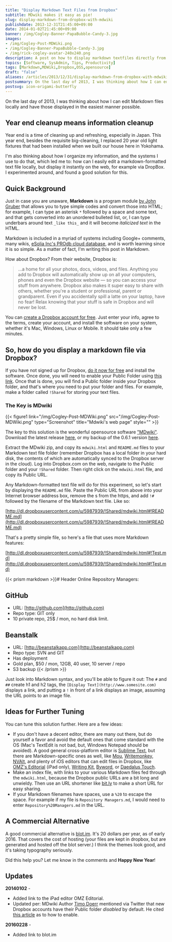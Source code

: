 ```yaml
---
title: "Display Markdown Text Files from Dropbox"
subtitle: MDwiki makes it easy as pie!
slug: display-markdown-from-dropbox-with-mdwiki
publishdate: 2013-12-31T21:45:00+09:00
date: 2014-01-02T21:45:00+09:00
banner: /img/Cogley-Banner-PapaBubble-Candy-3.jpg
images:
- /img/Cogley-Post-MDWiki.png
- /img/Cogley-Banner-PapaBubble-Candy-3.jpg
- /img/rick-cogley-avatar-240x240.png
description: A post on how to display markdown textfiles directly from your Dropbox, by Rick Cogley.
topics: [Software, SysAdmin, Tips, Productivity]
tags: [Markdown,MDWiki,Dropbox,OSS,opensource]
draft: "false"
aliases: /articles/2013/12/31/display-markdown-from-dropbox-with-mdwiki/
postsummary: On the last day of 2013, I was thinking about how I can edit Markdown files locally and have those displayed in the easiest manner possible.
postsvg: icon-origami-butterfly
---
```


On the last day of 2013, I was thinking about how I can edit Markdown files locally and have those displayed in the easiest manner possible.

<!--more-->

## Year end cleanup means information cleanup

Year end is a time of cleaning up and refreshing, especially in Japan. This year end, besides the requisite big-cleaning, I replaced 20 year old light fixtures that had been installed when we built our house here in Yokohama.

I'm also thinking about how I organize my information, and the systems I use to do that, which led me to: how can I easily edit a markdown-formatted text file locally, but display it instantly on the web, for example via DropBox. I experimented around, and found a good solution for this.

## Quick Background

Just in case you are unaware, **Markdown** is a program module [by John Gruber](http://daringfireball.net/projects/markdown/) that allows you to type simple codes and convert those into HTML; for example, I can type an asterisk ``*`` followed by a space and some text, and that gets converted into an unordered bulleted list, or, I can type underbars around text ``_like this_`` and it will become _italicized text_ in the HTML.

Markdown is included in a myriad of systems including Google+ comments, many wikis, [eSolia Inc's PROdb cloud database](http://www.esolia.com/prodb), and is worth learning since it is so simple. As a matter of fact, I'm writing this post in Markdown.

How about Dropbox? From their website, Dropbox is:

> ...a home for all your photos, docs, videos, and files. Anything you add to Dropbox will automatically show up on all your computers, phones and even the Dropbox website — so you can access your stuff from anywhere. Dropbox also makes it super easy to share with others, whether you're a student or professional, parent or grandparent. Even if you accidentally spill a latte on your laptop, have no fear! Relax knowing that your stuff is safe in Dropbox and will never be lost.

You can [create a Dropbox account for free](https://t.co/EJKPA6EUih). Just enter your info, agree to the terms, create your account, and install the software on your system, whether it's Mac, Windows, Linux or Mobile. It should take only a few minutes.

## So, how do you display a markdown file via Dropbox?

If you have not signed up for Dropbox, [do it now for free](https://t.co/EJKPA6EUih) and install the software. Once done, you will need to enable your Public Folder using [this link](https://www.dropbox.com/enable_public_folder). Once that is done, you will find a Public folder inside your Dropbox folder, and that's where you need to put your folder and files. For example, make a folder called ``!Shared`` for storing your text files.

### The Key is MDwiki

 {{< figure1 link="/img/Cogley-Post-MDWiki.png" src="/img/Cogley-Post-MDWiki.png" type="Screenshot" title="Mdwiki's web page" style="" >}}

The key to this solution is the wonderful opensource software ["MDwiki"](http://dynalon.github.io/mdwiki/#!index.md). Download the latest release [here](https://github.com/Dynalon/mdwiki/releases/latest), or my backup of the 0.6.1 version [here](https://dl.dropboxusercontent.com/u/5987939/!backups/MDwiki/mdwiki-0.6.1.zip).

Extract the MDwiki zip, and copy its ``mdwiki.html`` and ``README.md`` files to your Markdown text file folder (remember Dropbox has a local folder in your hard disk, the contents of which are automatically synced to the Dropbox server in the cloud). Log into Dropbox.com on the web, navigate to the Public folder and your ``!Shared`` folder. Then right click on the ``mdwiki.html`` file, and copy its Public URL.

Any Markdown-formatted text file will do for this experiment, so let's start by displaying the ``README.md`` file. Paste the Public URL from above into your Internet browser address box, remove the s from the https, and add ``!#`` followed by the filename of the Markdown text file. Like so:

[http://dl.dropboxusercontent.com/u/5987939/!Shared/mdwiki.html#!README.md](http://dl.dropboxusercontent.com/u/5987939/!Shared/mdwiki.html#!README.md)  

That's a pretty simple file, so here's a file that uses more Markdown features:  

[http://dl.dropboxusercontent.com/u/5987939/!Shared/mdwiki.html#!Test.md](http://dl.dropboxusercontent.com/u/5987939/!Shared/mdwiki.html#!Test.md)  

{{< prism markdown >}}# Header
Online Repository Managers:

## GitHub
* URL: [http://github.com](http://github.com)  
* Repo type: GIT only  
* 10 private repo, 25$ / mon, no hard disk limit.  

## Beanstalk  
* URL: [http://beanstalkapp.com](http://beanstalkapp.com)    
* Repo type: SVN and GIT  
* Has deployment  
* Gold plan, $50 / mon, 12GB, 40 user, 10 server / repo  
* S3 backup
{{< /prism >}}

Just look into Markdown syntax, and you'll be able to figure it out: The ``#`` and ``##`` create h1 and h2 tags, the ``[Display Text](http://www.somesite.com)`` displays a link, and putting a ``!`` in front of a link displays an image, assuming the URL points to an image file.

## Ideas for Further Tuning

You can tune this solution further. Here are a few ideas:  

* If you don't have a decent editor, there are many out there, but do yourself a favor and avoid the default ones that come standard with the OS (Mac's TextEdit is not bad, but, Windows Notepad should be avoided). A good general cross-platform editor is [Sublime Text](http://www.sublimetext.com/3), but there are Markdown-specific ones as well, like [Mou](http://mouapp.com/), [Writemonkey](http://writemonkey.com/), [NVAlt](http://brettterpstra.com/projects/nvalt/), and plenty of iOS editors that can edit files in Dropbox, like [OMZ's Editorial](http://omz-software.com/editorial/) (iPad only), [Writing Kit](http://getwritingkit.com/), [Byword](http://bywordapp.com/), or [Daedalus Touch](http://daedalusapp.com/).
* Make an index file, with links to your various Markdown files fed through the ``mdwiki.html``, because the Dropbox public URLs are a bit long and unwieldy. Then use an URL shortener like [bit.ly](http://bit.ly) to make a short URL for easy sharing.
* If your Markdown filenames have spaces, use a ``%20`` to escape the space. For example if my file is ``Repository Managers.md``, I would need to enter ``Repository%20Managers.md`` in the URL.

## A Commercial Alternative

A good commercial alternative is [blot.im](https://blot.im/). It's 20 dollars per year, as of early 2016. That covers the cost of hosting (your files are kept in dropbox, but are generated and hosted off the blot server.) I think the themes look good, and it's taking typography seriously. 

Did this help you? Let me know in the comments and **Happy New Year**!

## Updates

**20140102** -  

* Added link to the iPad editor OMZ Editorial.
* Updated per: MDwiki Author [Timo Doerr](https://twitter.com/timodoerr) mentioned via Twitter that new Dropbox accounts have their Public folder _disabled_ by default. He cited [this article](http://techdows.com/2012/10/create-public-folder-dropbox-new-account.html) as to how to enable.

**20160228** -

* Added link to blot.im
